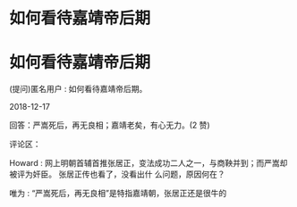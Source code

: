 # 如何看待嘉靖帝后期

# 如何看待嘉靖帝后期

(提问)匿名用户 : 如何看待嘉靖帝后期。

2018-12-17

回答：严嵩死后，再无良相；嘉靖老矣，有心无力。(2 赞)

评论区：

Howard : 网上明朝首辅首推张居正，变法成功二人之一，与商鞅并到；而严嵩却被评为奸臣。 张居正传也看了，没看出什 么问题，原因何在？

唯为 : “严嵩死后，再无良相”是特指嘉靖朝，张居正还是很牛的